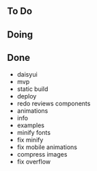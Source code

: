 ## To Do


## Doing


## Done

- daisyui
- mvp
- static build
- deploy
- redo reviews components
- animations
- info
- examples
- minify fonts
- fix minify
- fix mobile animations
- compress images
- fix overflow
